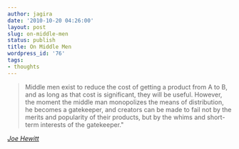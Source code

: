 ```yaml
---
author: jagira
date: '2010-10-20 04:26:00'
layout: post
slug: on-middle-men
status: publish
title: On Middle Men
wordpress_id: '76'
tags:
- thoughts
---
```


>Middle men exist to reduce the cost of getting a product from A to
>B, and as long as that cost is significant, they will be useful.
>However, the moment the middle man monopolizes the means of
>distribution, he becomes a gatekeeper, and creators can be made to
>fail not by the merits and popularity of their products, but by the
>whims and short-term interests of the gatekeeper."

*[Joe Hewitt](http://www.joehewitt.com/ "Joe Hewitt")*



